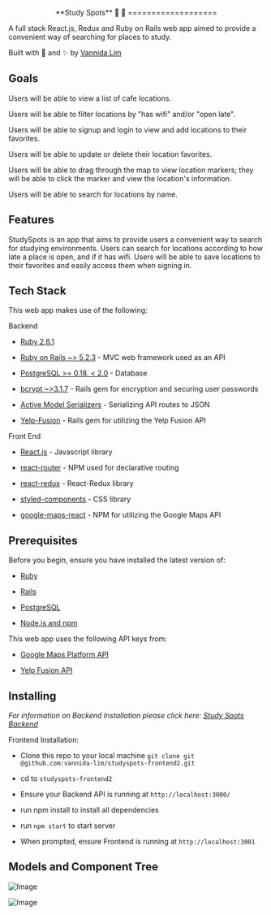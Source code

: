 <p align= 'center'> **Study Spots** 📍 📝
===================

A full stack React.js, Redux and Ruby on Rails web app aimed to provide
a convenient way of searching for places to study.

Built with 💖 and ✨ by [Vannida
Lim](https://github.com/vannida-lim)
</p>

**Goals**
---------

Users will be able to view a list of cafe locations.

Users will be able to filter locations by "has wifi" and/or "open late".

Users will be able to signup and login to view and add locations to
their favorites.

Users will be able to update or delete their location favorites.

Users will be able to drag through the map to view location markers;
they will be able to click the marker and view the location's
information.

Users will be able to search for locations by name.

**Features**
------------

StudySpots is an app that aims to provide users a convenient way to
search for studying environments. Users can search for locations
according to how late a place is open, and if it has wifi. Users will be
able to save locations to their favorites and easily access them when
signing in.

**Tech Stack**
--------------

This web app makes use of the following:

Backend

-   [Ruby 2.6.1](https://www.ruby-lang.org/en/)

-   [Ruby on Rails ~> 5.2.3](https://rubyonrails.org/) - MVC web framework used as an API

-   [PostgreSQL >= 0.18, < 2.0](https://www.postgresql.org/) - Database

-   [bcrypt ~>3.1.7](https://github.com/codahale/bcrypt-ruby) - Rails gem for encryption and securing user passwords

-   [Active Model Serializers](https://github.com/rails-api/active_model_serializers) - Serializing API routes to JSON

-   [Yelp-Fusion](https://github.com/erikgrueter1/yelp-fusion) - Rails gem for utilizing the Yelp Fusion API


Front End

-   [React.js](https://reactjs.org/) - Javascript library

-   [react-router](https://github.com/ReactTraining/react-router#readme) - NPM used for declarative routing

-   [react-redux](https://react-redux.js.org/) - React-Redux library

-   [styled-components](https://www.styled-components.com/) - CSS library

-   [google-maps-react](https://github.com/fullstackreact/google-maps-react) - NPM for utilizing the Google Maps API

**Prerequisites**
-----------------

Before you begin, ensure you have installed the latest version of:

-   [Ruby](https://www.ruby-lang.org/en/)

-   [Rails](https://rubyonrails.org/)

-   [PostgreSQL](https://www.postgresql.org/)

-   [Node.js and npm](https://nodejs.org/en/)

This web app uses the following API keys from:

-   [Google Maps Platform API](https://developers.google.com/maps/documentation)

-   [Yelp Fusion API](https://www.yelp.com/fusion)

**Installing**
--------------

*For information on Backend Installation please click here: [Study Spots Backend](https://github.com/vannida-lim/studyspots-backend)*

Frontend Installation:

-   Clone this repo to your local machine `git clone git @github.com:vannida-lim/studyspots-frontend2.git`

-   cd to `studyspots-frontend2`

-   Ensure your Backend API is running at `http://localhost:3000/`
-   run npm install to install all dependencies

-   run `npm start` to start server

-   When prompted, ensure Frontend is running at `http://localhost:3001`

 **Models and Component Tree**
-----------------------------------------------
![Image](https://imgur.com/VitdDxR)

![Image](https://imgur.com/8AUhmcB)